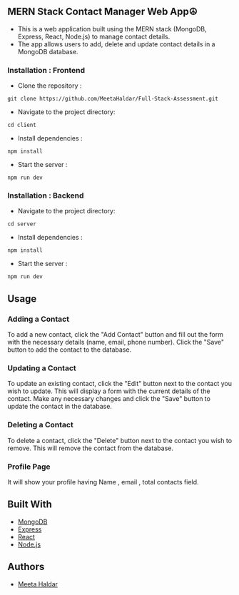 ## MERN Stack Contact Manager Web App☮
- This is a web application built using the MERN stack (MongoDB, Express, React, Node.js) to manage contact details.
- The app allows users to add, delete and update contact details in a MongoDB database.

### Installation : Frontend 
- Clone the repository : 
 ```
 git clone https://github.com/MeetaHaldar/Full-Stack-Assessment.git 
 ```
- Navigate to the project directory: 
```
cd client 
```
- Install dependencies :
``` 
npm install
```
- Start the server : 
``` 
npm run dev 
```

### Installation : Backend  

- Navigate to the project directory: 
```
cd server 
```
- Install dependencies :
``` 
npm install
```
- Start the server : 
``` 
npm run dev 
```



 ## Usage 
### Adding a Contact
To add a new contact, click the "Add Contact" button and fill out the form with the necessary details (name, email, phone number). Click the "Save" button to add the contact to the database.

### Updating a Contact
To update an existing contact, click the "Edit" button next to the contact you wish to update. This will display a form with the current details of the contact. Make any necessary changes and click the "Save" button to update the contact in the database.

### Deleting a Contact
To delete a contact, click the "Delete" button next to the contact you wish to remove. This will remove the contact from the database.

### Profile Page 
It will show your profile having Name , email , total contacts field.


## Built With

- [MongoDB](https://www.mongodb.com/)
- [Express](https://expressjs.com/)
- [React](https://reactjs.org/)
- [Node.js](https://nodejs.org/)

## Authors

- [Meeta Haldar](https://github.com/MeetaHaldar)
